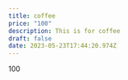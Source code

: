 ```yaml
---
title: coffee
price: "100"
description: This is for coffee
draft: false
date: 2023-05-23T17:44:20.974Z
---
```

100
